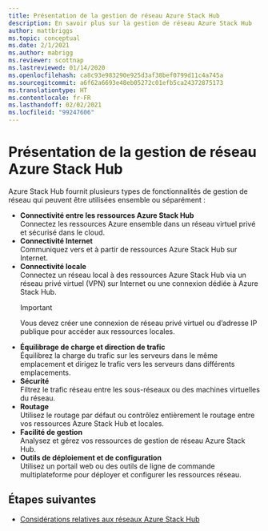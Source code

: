 ```yaml
---
title: Présentation de la gestion de réseau Azure Stack Hub
description: En savoir plus sur la gestion de réseau Azure Stack Hub
author: mattbriggs
ms.topic: conceptual
ms.date: 2/1/2021
ms.author: mabrigg
ms.reviewer: scottnap
ms.lastreviewed: 01/14/2020
ms.openlocfilehash: ca8c93e983290e925d3af38bef0799d11c4a745a
ms.sourcegitcommit: a6f62a6693e48eb05272c01efb5ca24372875173
ms.translationtype: HT
ms.contentlocale: fr-FR
ms.lasthandoff: 02/02/2021
ms.locfileid: "99247606"
---
```

# <a name="introduction-to-azure-stack-hub-networking"></a>Présentation de la gestion de réseau Azure Stack Hub

Azure Stack Hub fournit plusieurs types de fonctionnalités de gestion de réseau qui peuvent être utilisées ensemble ou séparément :

- **Connectivité entre les ressources Azure Stack Hub**  
    Connectez les ressources Azure ensemble dans un réseau virtuel privé et sécurisé dans le cloud.
- **Connectivité Internet**  
    Communiquez vers et à partir de ressources Azure Stack Hub sur Internet.
- **Connectivité locale**  
    Connectez un réseau local à des ressources Azure Stack Hub via un réseau privé virtuel (VPN) sur Internet ou une connexion dédiée à Azure Stack Hub. 
    > [!IMPORTANT]
    > Vous devez créer une connexion de réseau privé virtuel ou d’adresse IP publique pour accéder aux ressources locales.
- **Équilibrage de charge et direction de trafic**  
    Équilibrez la charge du trafic sur les serveurs dans le même emplacement et dirigez le trafic vers les serveurs dans différents emplacements.
- **Sécurité**  
    Filtrez le trafic réseau entre les sous-réseaux ou des machines virtuelles du réseau.
- **Routage**  
    Utilisez le routage par défaut ou contrôlez entièrement le routage entre vos ressources Azure Stack Hub et locales.
- **Facilité de gestion**  
    Analysez et gérez vos ressources de gestion de réseau Azure Stack Hub.
- **Outils de déploiement et de configuration**  
    Utilisez un portail web ou des outils de ligne de commande multiplateforme pour déployer et configurer les ressources réseau.


## <a name="next-steps"></a>Étapes suivantes

* [Considérations relatives aux réseaux Azure Stack Hub](azure-stack-network-differences.md)
